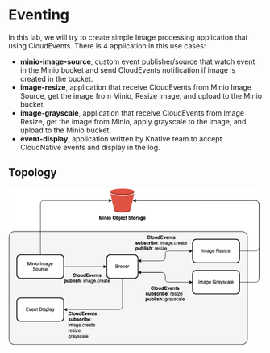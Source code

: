 # Eventing

In this lab, we will try to create simple Image processing application that using CloudEvents. There is 4 application in this use cases:
- **minio-image-source**, custom event publisher/source that watch event in the Minio bucket and send CloudEvents notification if image is created in the bucket.
- **image-resize**,  application that receive CloudEvents from Minio Image Source, get the image from Minio, Resize image, and upload to the Minio bucket.
- **image-grayscale**, application that receive CloudEvents from Image Resize, get the image from Minio, apply grayscale to the image, and upload to the Minio bucket.
- **event-display**, application written by Knative team to accept CloudNative events and display in the log.

## Topology
![image-processing](/static/image/image-processing-knative.png?raw=true)
